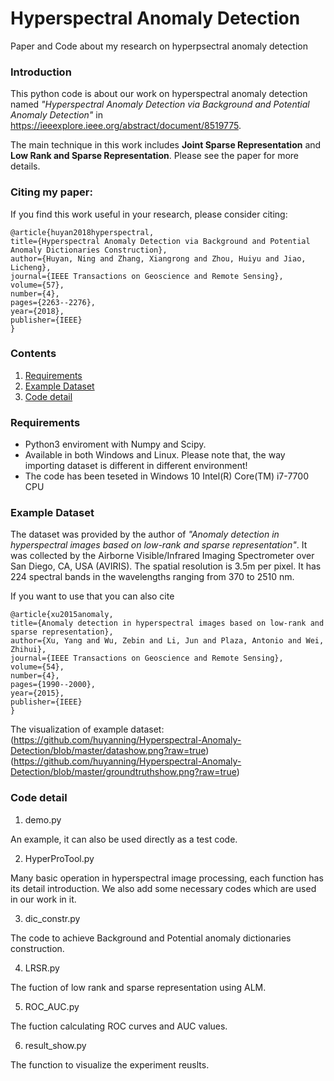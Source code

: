 # Hyperspectral Anomaly Detection 
Paper and Code about my research on hyperpsectral anomaly detection 

### Introduction

This python code is about our work on hyperspectral anomaly detection named *"Hyperspectral Anomaly Detection via Background and Potential Anomaly Detection"* in https://ieeexplore.ieee.org/abstract/document/8519775. 

The main technique in this work includes **Joint Sparse Representation** and **Low Rank and Sparse Representation**. Please see the paper for more details.

### Citing my paper:
If you find this work useful in your research, please consider citing:

    @article{huyan2018hyperspectral,
    title={Hyperspectral Anomaly Detection via Background and Potential Anomaly Dictionaries Construction},
    author={Huyan, Ning and Zhang, Xiangrong and Zhou, Huiyu and Jiao, Licheng},
    journal={IEEE Transactions on Geoscience and Remote Sensing},
    volume={57},
    number={4},
    pages={2263--2276},
    year={2018},
    publisher={IEEE}
    }


### Contents
1. [Requirements](#Requirements)
2. [Example Dataset](#Example-Dataset)
3. [Code detail](#Code-detail)

### Requirements
- Python3 enviroment with Numpy and Scipy.
- Available in both Windows and Linux.
Please note that, the way importing dataset is different in different environment!
- The code has been teseted in Windows 10 Intel(R) Core(TM) i7-7700 CPU

### Example Dataset
The dataset was provided by the author of *"Anomaly detection in hyperspectral images based on low-rank and sparse representation"*. It was collected by the Airborne Visible/Infrared Imaging Spectrometer over San Diego, CA, USA (AVIRIS). The spatial resolution is 3.5m per pixel. It has 224 spectral bands in the wavelengths ranging from 370 to 2510 nm. 

If you want to use that you can also cite

    @article{xu2015anomaly,
    title={Anomaly detection in hyperspectral images based on low-rank and sparse representation},
    author={Xu, Yang and Wu, Zebin and Li, Jun and Plaza, Antonio and Wei, Zhihui},
    journal={IEEE Transactions on Geoscience and Remote Sensing},
    volume={54},
    number={4},
    pages={1990--2000},
    year={2015},
    publisher={IEEE}
    }
The visualization of example dataset:
(https://github.com/huyanning/Hyperspectral-Anomaly-Detection/blob/master/datashow.png?raw=true)
(https://github.com/huyanning/Hyperspectral-Anomaly-Detection/blob/master/groundtruthshow.png?raw=true)

### Code detail
1. demo.py 

An example, it can also be used directly as a test code.

2. HyperProTool.py

Many basic operation in hyperspectral image processing, each function has its detail introduction. We also add some necessary codes which are used in our work in it.

3. dic_constr.py

The code to achieve Background and Potential anomaly dictionaries construction.

4. LRSR.py

The fuction of low rank and sparse representation using ALM.

5. ROC_AUC.py

The fuction calculating ROC curves and AUC values.

6. result_show.py

The function to visualize the experiment reuslts. 
